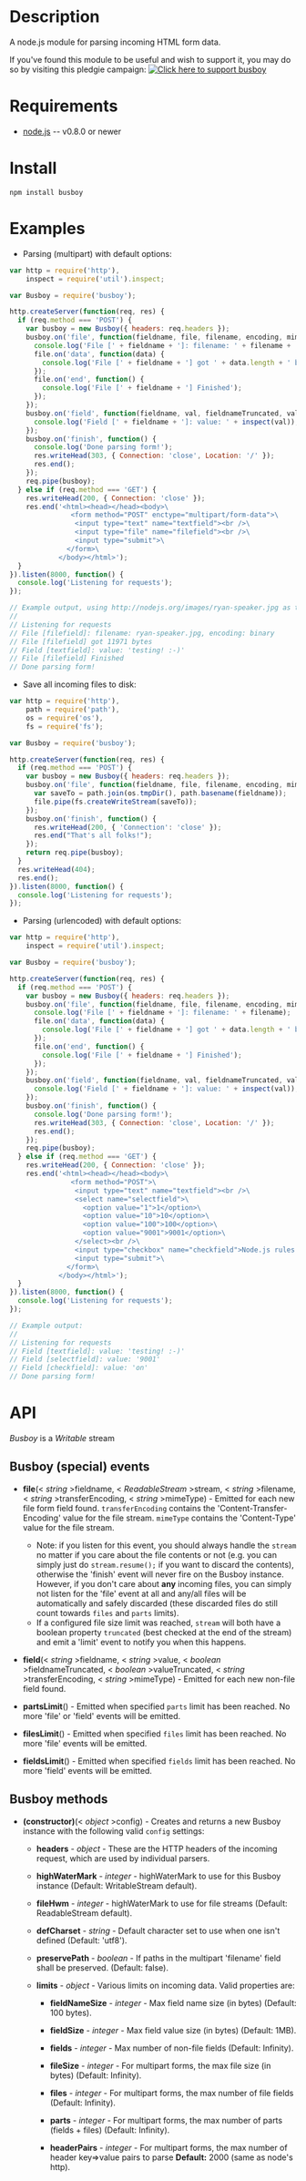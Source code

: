 Description
===========

A node.js module for parsing incoming HTML form data.

If you've found this module to be useful and wish to support it, you may do so by visiting this pledgie campaign:
<a href='https://pledgie.com/campaigns/28774'><img alt='Click here to support busboy' src='https://pledgie.com/campaigns/28774.png?skin_name=chrome' border='0'></a>


Requirements
============

* [node.js](http://nodejs.org/) -- v0.8.0 or newer


Install
=======

    npm install busboy


Examples
========

* Parsing (multipart) with default options:

```javascript
var http = require('http'),
    inspect = require('util').inspect;

var Busboy = require('busboy');

http.createServer(function(req, res) {
  if (req.method === 'POST') {
    var busboy = new Busboy({ headers: req.headers });
    busboy.on('file', function(fieldname, file, filename, encoding, mimetype) {
      console.log('File [' + fieldname + ']: filename: ' + filename + ', encoding: ' + encoding + ', mimetype: ' + mimetype);
      file.on('data', function(data) {
        console.log('File [' + fieldname + '] got ' + data.length + ' bytes');
      });
      file.on('end', function() {
        console.log('File [' + fieldname + '] Finished');
      });
    });
    busboy.on('field', function(fieldname, val, fieldnameTruncated, valTruncated, encoding, mimetype) {
      console.log('Field [' + fieldname + ']: value: ' + inspect(val));
    });
    busboy.on('finish', function() {
      console.log('Done parsing form!');
      res.writeHead(303, { Connection: 'close', Location: '/' });
      res.end();
    });
    req.pipe(busboy);
  } else if (req.method === 'GET') {
    res.writeHead(200, { Connection: 'close' });
    res.end('<html><head></head><body>\
               <form method="POST" enctype="multipart/form-data">\
                <input type="text" name="textfield"><br />\
                <input type="file" name="filefield"><br />\
                <input type="submit">\
              </form>\
            </body></html>');
  }
}).listen(8000, function() {
  console.log('Listening for requests');
});

// Example output, using http://nodejs.org/images/ryan-speaker.jpg as the file:
//
// Listening for requests
// File [filefield]: filename: ryan-speaker.jpg, encoding: binary
// File [filefield] got 11971 bytes
// Field [textfield]: value: 'testing! :-)'
// File [filefield] Finished
// Done parsing form!
```

* Save all incoming files to disk:

```javascript
var http = require('http'),
    path = require('path'),
    os = require('os'),
    fs = require('fs');

var Busboy = require('busboy');

http.createServer(function(req, res) {
  if (req.method === 'POST') {
    var busboy = new Busboy({ headers: req.headers });
    busboy.on('file', function(fieldname, file, filename, encoding, mimetype) {
      var saveTo = path.join(os.tmpDir(), path.basename(fieldname));
      file.pipe(fs.createWriteStream(saveTo));
    });
    busboy.on('finish', function() {
      res.writeHead(200, { 'Connection': 'close' });
      res.end("That's all folks!");
    });
    return req.pipe(busboy);
  }
  res.writeHead(404);
  res.end();
}).listen(8000, function() {
  console.log('Listening for requests');
});
```

* Parsing (urlencoded) with default options:

```javascript
var http = require('http'),
    inspect = require('util').inspect;

var Busboy = require('busboy');

http.createServer(function(req, res) {
  if (req.method === 'POST') {
    var busboy = new Busboy({ headers: req.headers });
    busboy.on('file', function(fieldname, file, filename, encoding, mimetype) {
      console.log('File [' + fieldname + ']: filename: ' + filename);
      file.on('data', function(data) {
        console.log('File [' + fieldname + '] got ' + data.length + ' bytes');
      });
      file.on('end', function() {
        console.log('File [' + fieldname + '] Finished');
      });
    });
    busboy.on('field', function(fieldname, val, fieldnameTruncated, valTruncated) {
      console.log('Field [' + fieldname + ']: value: ' + inspect(val));
    });
    busboy.on('finish', function() {
      console.log('Done parsing form!');
      res.writeHead(303, { Connection: 'close', Location: '/' });
      res.end();
    });
    req.pipe(busboy);
  } else if (req.method === 'GET') {
    res.writeHead(200, { Connection: 'close' });
    res.end('<html><head></head><body>\
               <form method="POST">\
                <input type="text" name="textfield"><br />\
                <select name="selectfield">\
                  <option value="1">1</option>\
                  <option value="10">10</option>\
                  <option value="100">100</option>\
                  <option value="9001">9001</option>\
                </select><br />\
                <input type="checkbox" name="checkfield">Node.js rules!<br />\
                <input type="submit">\
              </form>\
            </body></html>');
  }
}).listen(8000, function() {
  console.log('Listening for requests');
});

// Example output:
//
// Listening for requests
// Field [textfield]: value: 'testing! :-)'
// Field [selectfield]: value: '9001'
// Field [checkfield]: value: 'on'
// Done parsing form!
```


API
===

_Busboy_ is a _Writable_ stream

Busboy (special) events
-----------------------

* **file**(< _string_ >fieldname, < _ReadableStream_ >stream, < _string_ >filename, < _string_ >transferEncoding, < _string_ >mimeType) - Emitted for each new file form field found. `transferEncoding` contains the 'Content-Transfer-Encoding' value for the file stream. `mimeType` contains the 'Content-Type' value for the file stream.
    * Note: if you listen for this event, you should always handle the `stream` no matter if you care about the file contents or not (e.g. you can simply just do `stream.resume();` if you want to discard the contents), otherwise the 'finish' event will never fire on the Busboy instance. However, if you don't care about **any** incoming files, you can simply not listen for the 'file' event at all and any/all files will be automatically and safely discarded (these discarded files do still count towards `files` and `parts` limits).
    * If a configured file size limit was reached, `stream` will both have a boolean property `truncated` (best checked at the end of the stream) and emit a 'limit' event to notify you when this happens.

* **field**(< _string_ >fieldname, < _string_ >value, < _boolean_ >fieldnameTruncated, < _boolean_ >valueTruncated, < _string_ >transferEncoding, < _string_ >mimeType) - Emitted for each new non-file field found.

* **partsLimit**() - Emitted when specified `parts` limit has been reached. No more 'file' or 'field' events will be emitted.

* **filesLimit**() - Emitted when specified `files` limit has been reached. No more 'file' events will be emitted.

* **fieldsLimit**() - Emitted when specified `fields` limit has been reached. No more 'field' events will be emitted.


Busboy methods
--------------

* **(constructor)**(< _object_ >config) - Creates and returns a new Busboy instance with the following valid `config` settings:

    * **headers** - _object_ - These are the HTTP headers of the incoming request, which are used by individual parsers.

    * **highWaterMark** - _integer_ - highWaterMark to use for this Busboy instance (Default: WritableStream default).

    * **fileHwm** - _integer_ - highWaterMark to use for file streams (Default: ReadableStream default).

    * **defCharset** - _string_ - Default character set to use when one isn't defined (Default: 'utf8').

    * **preservePath** - _boolean_ - If paths in the multipart 'filename' field shall be preserved. (Default: false).

    * **limits** - _object_ - Various limits on incoming data. Valid properties are:

        * **fieldNameSize** - _integer_ - Max field name size (in bytes) (Default: 100 bytes).

        * **fieldSize** - _integer_ - Max field value size (in bytes) (Default: 1MB).

        * **fields** - _integer_ - Max number of non-file fields (Default: Infinity).

        * **fileSize** - _integer_ - For multipart forms, the max file size (in bytes) (Default: Infinity).

        * **files** - _integer_ - For multipart forms, the max number of file fields (Default: Infinity).

        * **parts** - _integer_ - For multipart forms, the max number of parts (fields + files) (Default: Infinity).

        * **headerPairs** - _integer_ - For multipart forms, the max number of header key=>value pairs to parse **Default:** 2000 (same as node's http).
